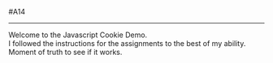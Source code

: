 #A14
***
Welcome to the Javascript Cookie Demo. 
<br />
I followed the instructions for the assignments to the best of my ability.
<br />
Moment of truth to see if it works.